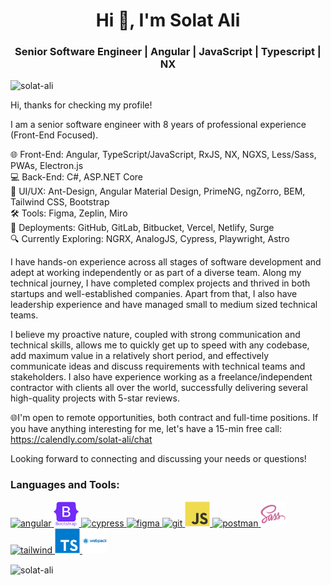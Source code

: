 <h1 align="center">Hi 👋, I'm Solat Ali</h1>
<h3 align="center">Senior Software Engineer | Angular | JavaScript | Typescript | NX </h3>

<p align="left"> <img src="https://komarev.com/ghpvc/?username=solat-ali&label=Profile%20views&color=0e75b6&style=flat" alt="solat-ali" /> </p>

Hi, thanks for checking my profile! <br/> 

I am a senior software engineer with 8 years of professional experience (Front-End Focused). 

🌐 Front-End: Angular, TypeScript/JavaScript, RxJS, NX, NGXS, Less/Sass, PWAs, Electron.js <br/> 
💻 Back-End: C#, ASP.NET Core <br/> 
🎨 UI/UX: Ant-Design, Angular Material Design, PrimeNG, ngZorro, BEM, Tailwind CSS, Bootstrap <br/> 
🛠️ Tools: Figma, Zeplin, Miro <br/>
🚀 Deployments: GitHub, GitLab, Bitbucket, Vercel, Netlify, Surge <br/>
🔍 Currently Exploring: NGRX, AnalogJS, Cypress, Playwright, Astro <br/>

I have hands-on experience across all stages of software development and adept at working independently or as part of a diverse team. Along my technical journey, I have completed complex projects and thrived in both startups and well-established companies. Apart from that, I also have leadership experience and have managed small to medium sized technical teams.  <br/>

I believe my proactive nature, coupled with strong communication and technical skills, allows me to quickly get up to speed with any codebase, add maximum value in a relatively short period, and effectively communicate ideas and discuss requirements with technical teams and stakeholders. I also have experience working as a freelance/independent contractor with clients all over the world, successfully delivering several high-quality projects with 5-star reviews. <br/>

🌐I'm open to remote opportunities, both contract and full-time positions. If you have anything interesting for me, let's have a 15-min free call:  <br/>
https://calendly.com/solat-ali/chat <br/>

Looking forward to connecting and discussing your needs or questions! <br/>

<h3 align="left">Languages and Tools:</h3>
<p align="left"> <a href="https://angular.io" target="_blank" rel="noreferrer"> <img src="https://angular.io/assets/images/logos/angular/angular.svg" alt="angular" width="40" height="40"/> </a> <a href="https://getbootstrap.com" target="_blank" rel="noreferrer"> <img src="https://raw.githubusercontent.com/devicons/devicon/master/icons/bootstrap/bootstrap-plain-wordmark.svg" alt="bootstrap" width="40" height="40"/> </a> <a href="https://www.cypress.io" target="_blank" rel="noreferrer"> <img src="https://raw.githubusercontent.com/simple-icons/simple-icons/6e46ec1fc23b60c8fd0d2f2ff46db82e16dbd75f/icons/cypress.svg" alt="cypress" width="40" height="40"/> </a> <a href="https://www.figma.com/" target="_blank" rel="noreferrer"> <img src="https://www.vectorlogo.zone/logos/figma/figma-icon.svg" alt="figma" width="40" height="40"/> </a> <a href="https://git-scm.com/" target="_blank" rel="noreferrer"> <img src="https://www.vectorlogo.zone/logos/git-scm/git-scm-icon.svg" alt="git" width="40" height="40"/> </a> <a href="https://developer.mozilla.org/en-US/docs/Web/JavaScript" target="_blank" rel="noreferrer"> <img src="https://raw.githubusercontent.com/devicons/devicon/master/icons/javascript/javascript-original.svg" alt="javascript" width="40" height="40"/> </a> <a href="https://postman.com" target="_blank" rel="noreferrer"> <img src="https://www.vectorlogo.zone/logos/getpostman/getpostman-icon.svg" alt="postman" width="40" height="40"/> </a> <a href="https://sass-lang.com" target="_blank" rel="noreferrer"> <img src="https://raw.githubusercontent.com/devicons/devicon/master/icons/sass/sass-original.svg" alt="sass" width="40" height="40"/> </a> <a href="https://tailwindcss.com/" target="_blank" rel="noreferrer"> <img src="https://www.vectorlogo.zone/logos/tailwindcss/tailwindcss-icon.svg" alt="tailwind" width="40" height="40"/> </a> <a href="https://www.typescriptlang.org/" target="_blank" rel="noreferrer"> <img src="https://raw.githubusercontent.com/devicons/devicon/master/icons/typescript/typescript-original.svg" alt="typescript" width="40" height="40"/> </a> <a href="https://webpack.js.org" target="_blank" rel="noreferrer"> <img src="https://raw.githubusercontent.com/devicons/devicon/d00d0969292a6569d45b06d3f350f463a0107b0d/icons/webpack/webpack-original-wordmark.svg" alt="webpack" width="40" height="40"/> </a> </p>

<p><img align="center" src="https://github-readme-streak-stats.herokuapp.com/?user=solat-ali&" alt="solat-ali" /></p>
